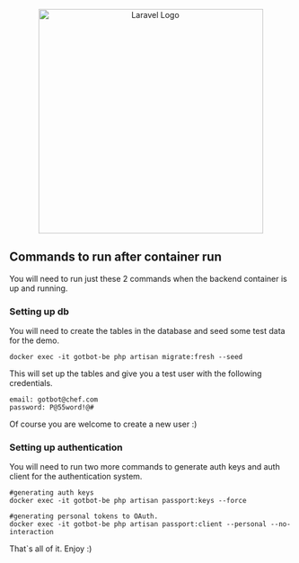 <p align="center"><a href="https://laravel.com" target="_blank"><img src="https://raw.githubusercontent.com/laravel/art/master/logo-lockup/5%20SVG/2%20CMYK/1%20Full%20Color/laravel-logolockup-cmyk-red.svg" width="400" alt="Laravel Logo"></a></p>

## Commands to run after container run
You will need to run just these 2 commands when the backend container is up and running.

### Setting up db
You will need to create the tables in the database and seed some test data for the demo.
```shell
docker exec -it gotbot-be php artisan migrate:fresh --seed
```
This will set up the tables and give you a test user with the following credentials.
```shell
email: gotbot@chef.com
password: P@55word!@#
```
Of course you are welcome to create a new user :)


### Setting up authentication
You will need to run two more commands to generate auth keys and auth client for the authentication system.
```shell
#generating auth keys
docker exec -it gotbot-be php artisan passport:keys --force
```
```shell
#generating personal tokens to OAuth.
docker exec -it gotbot-be php artisan passport:client --personal --no-interaction
```

That`s all of it. Enjoy :)

